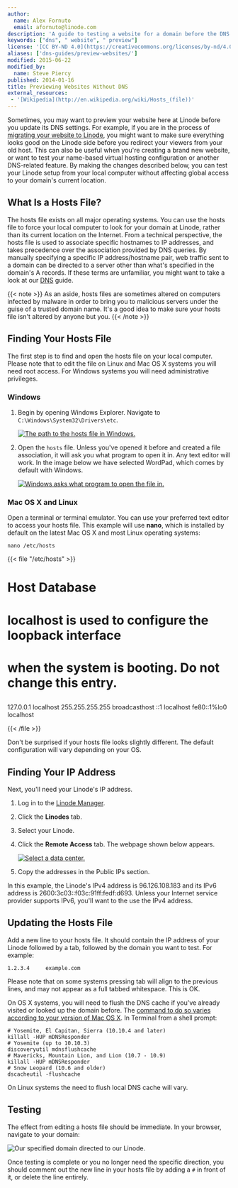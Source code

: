 ```yaml
---
author:
  name: Alex Fornuto
  email: afornuto@linode.com
description: 'A guide to testing a website for a domain before the DNS records are adjusted.'
keywords: ["dns", " website", " preview"]
license: '[CC BY-ND 4.0](https://creativecommons.org/licenses/by-nd/4.0)'
aliases: ['dns-guides/preview-websites/']
modified: 2015-06-22
modified_by:
  name: Steve Piercy
published: 2014-01-16
title: Previewing Websites Without DNS
external_resources:
 - '[Wikipedia](http://en.wikipedia.org/wiki/Hosts_(file))'
---
```


Sometimes, you may want to preview your website here at Linode before you update its DNS settings. For example, if you are in the process of [migrating your website to Linode](/content/migrate-from-shared), you might want to make sure everything looks good on the Linode side before you redirect your viewers from your old host. This can also be useful when you're creating a brand new website, or want to test your name-based virtual hosting configuration or another DNS-related feature. By making the changes described below, you can test your Linode setup from your local computer without affecting global access to your domain's current location.

## What Is a Hosts File?

The hosts file exists on all major operating systems. You can use the hosts file to force your local computer to look for your domain at Linode, rather than its current location on the Internet. From a technical perspective, the hosts file is used to associate specific hostnames to IP addresses, and takes precedence over the association provided by DNS queries. By manually specifying a specific IP address/hostname pair, web traffic sent to a domain can be directed to a server other than what's specified in the domain's A records. If these terms are unfamiliar, you might want to take a look at our [DNS](/content/networking/dns/introduction-to-dns-records) guide.

 {{< note >}}
As an aside, hosts files are sometimes altered on computers infected by malware in order to bring you to malicious servers under the guise of a trusted domain name. It's a good idea to make sure your hosts file isn't altered by anyone but you.
{{< /note >}}

## Finding Your Hosts File

The first step is to find and open the hosts file on your local computer. Please note that to edit the file on Linux and Mac OS X systems you will need root access. For Windows systems you will need administrative privileges.

### Windows

1.  Begin by opening Windows Explorer. Navigate to `C:\Windows\System32\Drivers\etc`.

    [![The path to the hosts file in Windows.](/content/assets/1530-windows_hosts_small.png)](/content/assets/1529-windows_hosts.png)

2.  Open the `hosts` file. Unless you've opened it before and created a file association, it will ask you what program to open it in. Any text editor will work. In the image below we have selected WordPad, which comes by default with Windows.

    [![Windows asks what program to open the file in.](/content/assets/1532-windows_hosts_wordpad_small.png)](/content/assets/1531-windows_hosts_wordpad.png)

### Mac OS X and Linux

Open a terminal or terminal emulator. You can use your preferred text editor to access your hosts file. This example will use **nano**, which is installed by default on the latest Mac OS X and most Linux operating systems:

    nano /etc/hosts

{{< file "/etc/hosts" >}}
##
# Host Database
#
# localhost is used to configure the loopback interface
# when the system is booting.  Do not change this entry.
##
127.0.0.1       localhost
255.255.255.255 broadcasthost
::1             localhost
fe80::1%lo0     localhost

{{< /file >}}


Don't be surprised if your hosts file looks slightly different. The default configuration will vary depending on your OS.

## Finding Your IP Address

Next, you'll need your Linode's IP address.

1.  Log in to the [Linode Manager](https://manager.linode.com).
2.  Click the **Linodes** tab.
3.  Select your Linode.
4.  Click the **Remote Access** tab. The webpage shown below appears.

	[![Select a data center.](/content/assets/1534-linode-manager-6-1-small.png)](/content/assets/1535-linode-manager-6-1.png)

5.  Copy the addresses in the Public IPs section.

In this example, the Linode's IPv4 address is 96.126.108.183 and its IPv6 address is 2600:3c03::f03c:91ff:fedf:d693. Unless your Internet service provider supports IPv6, you'll want to the use the IPv4 address.

## Updating the Hosts File

Add a new line to your hosts file. It should contain the IP address of your Linode followed by a tab, followed by the domain you want to test. For example:

    1.2.3.4     example.com

Please note that on some systems pressing tab will align to the previous lines, and may not appear as a full tabbed whitespace. This is OK.

On OS X systems, you will need to flush the DNS cache if you've already visited or looked up the domain before. The [command to do so varies according to your version of Mac OS X](https://support.apple.com/en-us/HT202516). In Terminal from a shell prompt:

    # Yosemite, El Capitan, Sierra (10.10.4 and later)
    killall -HUP mDNSResponder
    # Yosemite (up to 10.10.3)
    discoveryutil mdnsflushcache
    # Mavericks, Mountain Lion, and Lion (10.7 - 10.9)
    killall -HUP mDNSResponder
    # Snow Leopard (10.6 and older)
    dscacheutil -flushcache

On Linux systems the need to flush local DNS cache will vary.

## Testing

The effect from editing a hosts file should be immediate. In your browser, navigate to your domain:

![Our specified domain directed to our Linode.](/content/assets/1533-hosts_test.png)

Once testing is complete or you no longer need the specific direction, you should comment out the new line in your hosts file by adding a `#` in front of it, or delete the line entirely.
